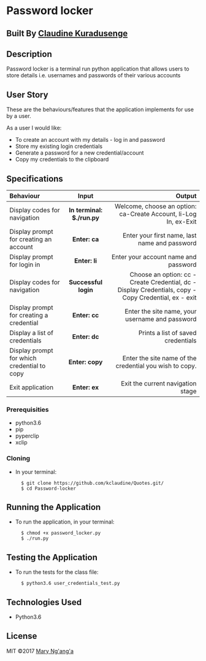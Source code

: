 # Password locker

## Built By [Claudine Kuradusenge](https://github.com/kclaudine/password-locker.git)

## Description

Password locker is a terminal run python application that allows users to store details i.e. usernames and passwords of their various accounts

## User Story

These are the behaviours/features that the application implements for use by a user.

As a user I would like:

* To create an account with my details - log in and password
* Store my existing login credentials
* Generate a password for a new credential/account
* Copy my credentials to the clipboard

## Specifications

| Behaviour | Input | Output |
| :---------------- | :---------------: | ------------------: |
| Display codes for navigation | **In terminal: $./run.py** | Welcome, choose an option: ca-Create Account, li-Log In, ex-Exit |
| Display prompt for creating an account | **Enter: ca** | Enter your first name, last name and password |
| Display prompt for login in | **Enter: li** | Enter your account name and password |
| Display codes for navigation | **Successful login** | Choose an option: cc - Create Credential, dc - Display Credentials, copy - Copy Credential, ex - exit |
| Display prompt for creating a credential | **Enter: cc** | Enter the site name, your username and password |
| Display a list of credentials | **Enter: dc** | Prints a list of saved credentials |
| Display prompt for which credential to copy | **Enter: copy** | Enter the site name of the credential you wish to copy. |
| Exit application | **Enter: ex** | Exit the current navigation stage |


### Prerequisities

* python3.6
* pip
* pyperclip
* xclip

### Cloning

* In your terminal:
        
        $ git clone https://github.com/kclaudine/Quotes.git/
        $ cd Password-locker

## Running the Application

* To run the application, in your terminal:

        $ chmod +x password_locker.py
        $ ./run.py

## Testing the Application

* To run the tests for the class file:

        $ python3.6 user_credentials_test.py
        
## Technologies Used

* Python3.6

## License
MIT &copy;2017 [Mary Ng'ang'a](https://github.com/marynganga/)
